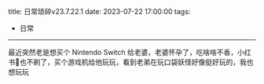 title: 日常琐碎v23.7.22.1
date: 2023-07-22 17:00:00
tags:
- 日常
---

最近突然老是想买个 Nintendo Switch 给老婆，老婆怀孕了，吃啥啥不香，小红书📕也不刷了，买个游戏机给他玩玩，看到老弟在玩口袋妖怪好像挺好玩的，我也想玩玩